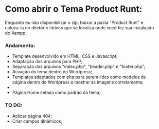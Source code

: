 # Como abrir o Tema Product Runt:
  Enquanto eu não disponibilizar o zip, baixar a pasta "Product Runt" e coloca-la no diretório htdocs que se localiza onde você fez sua instalação do Xampp.

### Andamento:
 - Template desenvolvido em HTML, CSS e Javascript;
 - Adaptação dos arquivos para PHP;
 - Separação dos arquivos "index.php", "header.php" e "footer.php";
 - Ativação do tema dentro do Wordpress;
 - Templates adaptados com php para serem lidos como modelos de página dentro do Wordpress e mostrar as imagens corretamente;
 - 
 - Página Home setada como padrão do tema;

 ### TO DO:
 - Aplicar página 404;
 - Criar campos dinâmicos;